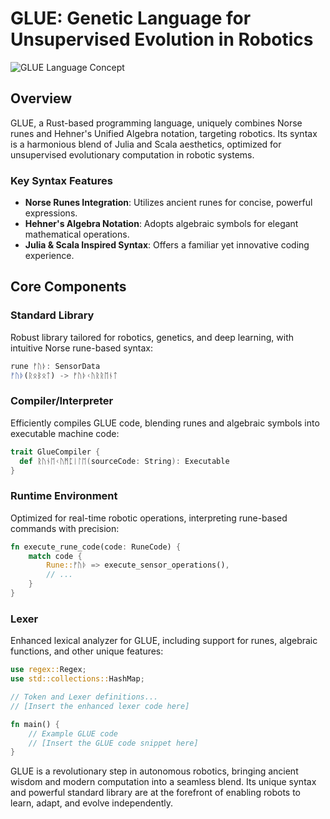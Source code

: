 # GLUE: Genetic Language for Unsupervised Evolution in Robotics

![GLUE Language Concept](https://github.com/LoQiseaking69/Glue/blob/main/SephsLang.PNG)

## Overview
GLUE, a Rust-based programming language, uniquely combines Norse runes and Hehner's Unified Algebra notation, targeting robotics. Its syntax is a harmonious blend of Julia and Scala aesthetics, optimized for unsupervised evolutionary computation in robotic systems.

### Key Syntax Features
- **Norse Runes Integration**: Utilizes ancient runes for concise, powerful expressions.
- **Hehner's Algebra Notation**: Adopts algebraic symbols for elegant mathematical operations.
- **Julia & Scala Inspired Syntax**: Offers a familiar yet innovative coding experience.

## Core Components

### Standard Library
Robust library tailored for robotics, genetics, and deep learning, with intuitive Norse rune-based syntax:
```julia
rune ᚠᚢᚦ: SensorData
ᚠᚢᚦ(ᚱᛟᛒᛟᛏ) -> ᚠᚢᚦᚲᚢᚱᚱᛖᚾᛏ
```

### Compiler/Interpreter
Efficiently compiles GLUE code, blending runes and algebraic symbols into executable machine code:
```scala
trait GlueCompiler {
  def ᚱᚢᚾᛖᚲᚢᛗᛈᛁᛚᛖ(sourceCode: String): Executable
}
```

### Runtime Environment
Optimized for real-time robotic operations, interpreting rune-based commands with precision:
```rust
fn execute_rune_code(code: RuneCode) {
    match code {
        Rune::ᚠᚢᚦ => execute_sensor_operations(),
        // ...
    }
}
```

### Lexer
Enhanced lexical analyzer for GLUE, including support for runes, algebraic functions, and other unique features:
```rust
use regex::Regex;
use std::collections::HashMap;

// Token and Lexer definitions...
// [Insert the enhanced lexer code here]

fn main() {
    // Example GLUE code
    // [Insert the GLUE code snippet here]
}
```

GLUE is a revolutionary step in autonomous robotics, bringing ancient wisdom and modern computation into a seamless blend. Its unique syntax and powerful standard library are at the forefront of enabling robots to learn, adapt, and evolve independently.
